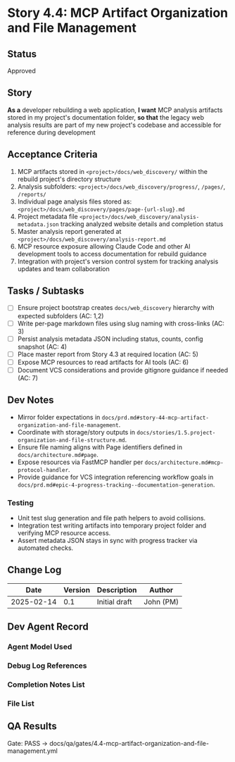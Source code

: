 # Story 4.4: MCP Artifact Organization and File Management

## Status
Approved

## Story
**As a** developer rebuilding a web application,
**I want** MCP analysis artifacts stored in my project's documentation folder,
**so that** the legacy web analysis results are part of my new project's codebase and accessible for reference during development

## Acceptance Criteria
1. MCP artifacts stored in `<project>/docs/web_discovery/` within the rebuild project's directory structure
2. Analysis subfolders: `<project>/docs/web_discovery/progress/`, `/pages/`, `/reports/`
3. Individual page analysis files stored as: `<project>/docs/web_discovery/pages/page-{url-slug}.md`
4. Project metadata file `<project>/docs/web_discovery/analysis-metadata.json` tracking analyzed website details and completion status
5. Master analysis report generated at `<project>/docs/web_discovery/analysis-report.md`
6. MCP resource exposure allowing Claude Code and other AI development tools to access documentation for rebuild guidance
7. Integration with project's version control system for tracking analysis updates and team collaboration

## Tasks / Subtasks
- [ ] Ensure project bootstrap creates `docs/web_discovery` hierarchy with expected subfolders (AC: 1,2)
- [ ] Write per-page markdown files using slug naming with cross-links (AC: 3)
- [ ] Persist analysis metadata JSON including status, counts, config snapshot (AC: 4)
- [ ] Place master report from Story 4.3 at required location (AC: 5)
- [ ] Expose MCP resources to read artifacts for AI tools (AC: 6)
- [ ] Document VCS considerations and provide gitignore guidance if needed (AC: 7)

## Dev Notes
- Mirror folder expectations in `docs/prd.md#story-44-mcp-artifact-organization-and-file-management`.
- Coordinate with storage/story outputs in `docs/stories/1.5.project-organization-and-file-structure.md`.
- Ensure file naming aligns with Page identifiers defined in `docs/architecture.md#page`.
- Expose resources via FastMCP handler per `docs/architecture.md#mcp-protocol-handler`.
- Provide guidance for VCS integration referencing workflow goals in `docs/prd.md#epic-4-progress-tracking--documentation-generation`.

### Testing
- Unit test slug generation and file path helpers to avoid collisions.
- Integration test writing artifacts into temporary project folder and verifying MCP resource access.
- Assert metadata JSON stays in sync with progress tracker via automated checks.

## Change Log
| Date | Version | Description | Author |
|------|---------|-------------|--------|
| 2025-02-14 | 0.1 | Initial draft | John (PM) |

## Dev Agent Record

### Agent Model Used

### Debug Log References

### Completion Notes List

### File List

## QA Results

Gate: PASS → docs/qa/gates/4.4-mcp-artifact-organization-and-file-management.yml
